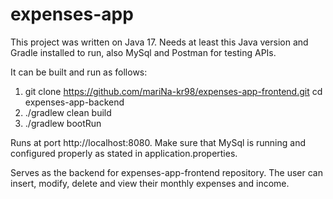 # expenses-app
This project was written on Java 17. Needs at least this Java version 
and Gradle installed to run, also MySql and Postman for testing APIs.

It can be built and run as follows:

1. git clone https://github.com/mariNa-kr98/expenses-app-frontend.git cd expenses-app-backend
2. ./gradlew clean build
3. ./gradlew bootRun

Runs at port http://localhost:8080. Make sure that MySql is running and configured properly
as stated in application.properties.

Serves as the backend for expenses-app-frontend repository.
The user can insert, modify, delete and view their monthly expenses and income.
